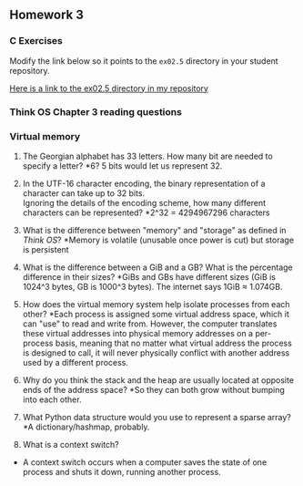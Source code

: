 ## Homework 3

### C Exercises

Modify the link below so it points to the `ex02.5` directory in your
student repository.

[Here is a link to the ex02.5 directory in my repository](https://github.com/YOUR_GITHUB_USERNAME_HERE/ExercisesInC/tree/master/exercises/ex02.5)

### Think OS Chapter 3 reading questions

### Virtual memory

1) The Georgian alphabet has 33 letters.  How many bit are needed to specify a letter?
*6? 5 bits would let us represent 32.

2) In the UTF-16 character encoding, the binary representation of a character can take up to 32 bits.  
Ignoring the details of the encoding scheme, how many different characters can be represented?
*2^32 = 4294967296 characters

3) What is the difference between "memory" and "storage" as defined in *Think OS*?
*Memory is volatile (unusable once power is cut) but storage is persistent

4) What is the difference between a GiB and a GB?  What is the percentage difference in their sizes?
*GiBs and GBs have different sizes (GiB is 1024^3 bytes, GB is 1000^3 bytes). The internet says 1GiB ≈ 1.074GB.

5) How does the virtual memory system help isolate processes from each other?
*Each process is assigned some virtual address space, which it can "use" to read and write from. However, the computer translates these virtual addresses into physical memory addresses on a per-process basis, meaning that no matter what virtual address the process is designed to call, it will never physically conflict with another address used by a different process. 

6) Why do you think the stack and the heap are usually located at opposite ends of the address space?
*So they can both grow without bumping into each other.

7) What Python data structure would you use to represent a sparse array?
*A dictionary/hashmap, probably.

8) What is a context switch?
* A context switch occurs when a computer saves the state of one process and shuts it down, running another process.

